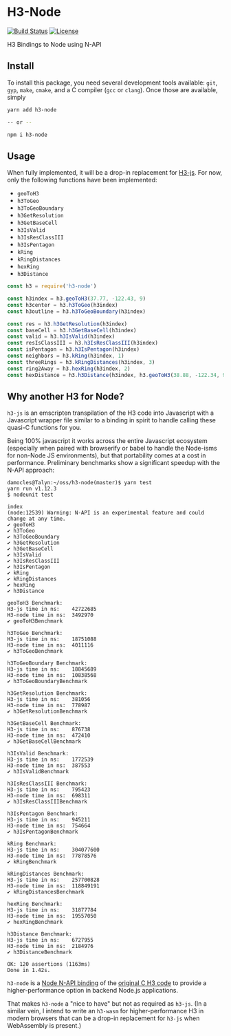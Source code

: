 # H3-Node

[![Build Status](https://travis-ci.org/dfellis/h3-node.svg?branch=master)](https://travis-ci.org/dfellis/h3-node) [![License](https://img.shields.io/badge/license-MIT-blue.svg)](LICENSE)

H3 Bindings to Node using N-API

## Install

To install this package, you need several development tools available: `git`, `gyp`, `make`, `cmake`, and a C compiler (`gcc` or `clang`). Once those are available, simply

```sh
yarn add h3-node

-- or --

npm i h3-node
```

## Usage

When fully implemented, it will be a drop-in replacement for [H3-js](https://github.com/uber/h3-js). For now, only the following functions have been implemented:

* `geoToH3`
* `h3ToGeo`
* `h3ToGeoBoundary`
* `h3GetResolution`
* `h3GetBaseCell`
* `h3IsValid`
* `h3IsResClassIII`
* `h3IsPentagon`
* `kRing`
* `kRingDistances`
* `hexRing`
* `h3Distance`

```js
const h3 = require('h3-node')

const h3index = h3.geoToH3(37.77, -122.43, 9)
const h3center = h3.h3ToGeo(h3index)
const h3outline = h3.h3ToGeoBoundary(h3index)

const res = h3.h3GetResolution(h3index)
const baseCell = h3.h3GetBaseCell(h3index)
const valid = h3.h3IsValid(h3index)
const resIsClassIII = h3.h3IsResClassIII(h3index)
const isPentagon = h3.h3IsPentagon(h3index)
const neighbors = h3.kRing(h3index, 1)
const threeRings = h3.kRingDistances(h3index, 3)
const ring2Away = h3.hexRing(h3index, 2)
const hexDistance = h3.h3Distance(h3index, h3.geoToH3(38.88, -122.34, 9))
```

## Why another H3 for Node?

`h3-js` is an emscripten transpilation of the H3 code into Javascript with a Javascript wrapper file similar to a binding in spirit to handle calling these quasi-C functions for you.

Being 100% javascript it works across the entire Javascript ecosystem (especially when paired with browserify or babel to handle the Node-isms for non-Node JS environments), but that portability comes at a cost in performance. Preliminary benchmarks show a significant speedup with the N-API approach:

```
damocles@Talyn:~/oss/h3-node(master)$ yarn test
yarn run v1.12.3
$ nodeunit test

index
(node:12539) Warning: N-API is an experimental feature and could change at any time.
✔ geoToH3
✔ h3ToGeo
✔ h3ToGeoBoundary
✔ h3GetResolution
✔ h3GetBaseCell
✔ h3IsValid
✔ h3IsResClassIII
✔ h3IsPentagon
✔ kRing
✔ kRingDistances
✔ hexRing
✔ h3Distance

geoToH3 Benchmark:
H3-js time in ns:    42722685
H3-node time in ns:  3492970
✔ geoToH3Benchmark

h3ToGeo Benchmark:
H3-js time in ns:    18751088
H3-node time in ns:  4011116
✔ h3ToGeoBenchmark

h3ToGeoBoundary Benchmark:
H3-js time in ns:    18845689
H3-node time in ns:  10838568
✔ h3ToGeoBoundaryBenchmark

h3GetResolution Benchmark:
H3-js time in ns:    381056
H3-node time in ns:  778987
✔ h3GetResolutionBenchmark

h3GetBaseCell Benchmark:
H3-js time in ns:    876738
H3-node time in ns:  472410
✔ h3GetBaseCellBenchmark

h3IsValid Benchmark:
H3-js time in ns:    1772539
H3-node time in ns:  387553
✔ h3IsValidBenchmark

h3IsResClassIII Benchmark:
H3-js time in ns:    795423
H3-node time in ns:  698311
✔ h3IsResClassIIIBenchmark

h3IsPentagon Benchmark:
H3-js time in ns:    945211
H3-node time in ns:  754664
✔ h3IsPentagonBenchmark

kRing Benchmark:
H3-js time in ns:    304077600
H3-node time in ns:  77878576
✔ kRingBenchmark

kRingDistances Benchmark:
H3-js time in ns:    257700828
H3-node time in ns:  118849191
✔ kRingDistancesBenchmark

hexRing Benchmark:
H3-js time in ns:    31877784
H3-node time in ns:  19557050
✔ hexRingBenchmark

h3Distance Benchmark:
H3-js time in ns:    6727955
H3-node time in ns:  2184976
✔ h3DistanceBenchmark

OK: 120 assertions (1163ms)
Done in 1.42s.
```

`h3-node` is a [Node N-API binding](https://nodejs.org/api/n-api.html) of the [original C H3 code](https://github.com/uber/h3) to provide a higher-performance option in backend Node.js applications.

That makes `h3-node` a "nice to have" but not as required as `h3-js`. (In a similar vein, I intend to write an `h3-wasm` for higher-performance H3 in modern browsers that can be a drop-in replacement for `h3-js` when WebAssembly is present.)
